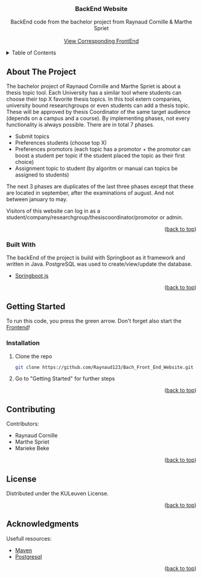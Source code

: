 <div id="top"></div>

<!-- PROJECT SHIELDS -->
<!--
*** I'm using markdown "reference style" links for readability.
*** Reference links are enclosed in brackets [ ] instead of parentheses ( ).
*** See the bottom of this document for the declaration of the reference variables
*** for contributors-url, forks-url, etc. This is an optional, concise syntax you may use.
*** https://www.markdownguide.org/basic-syntax/#reference-style-links
-->



<!-- PROJECT LOGO -->
<br />
<div align="center">
  <h3 align="center">BackEnd Website</h3>

  <p align="center">
    BackEnd code from the bachelor project from Raynaud Cornille & Marthe Spriet
    <br />
    <br />
    <a href="https://github.com/Raynaud123/Bach_Front_End_Website">View Corresponding FrontEnd</a>
  </p>
</div>



<!-- TABLE OF CONTENTS -->
<details>
  <summary>Table of Contents</summary>
  <ol>
    <li>
      <a href="#about-the-project">About The Project</a>
      <ul>
        <li><a href="#built-with">Built With</a></li>
      </ul>
    </li>
    <li>
      <a href="#getting-started">Getting Started</a>
      <ul>
        <li><a href="#prerequisites">Prerequisites</a></li>
        <li><a href="#installation">Installation</a></li>
      </ul>
    </li>
    <li><a href="#contributing">Contributing</a></li>
    <li><a href="#license">License</a></li>
    <li><a href="#acknowledgments">Acknowledgments</a></li>
  </ol>
</details>



<!-- ABOUT THE PROJECT -->
## About The Project
The bachelor project of Raynaud Cornille and Marthe Spriet is about a thesis topic tool. Each University has a similar tool where students can choose their top X favorite thesis topics. In this tool extern companies, university bound researchgroups or even students can add a thesis topic. These will be approved by thesis Coordinator of the same target audience (depends on a campus and a course). By implementing phases, not every functionality is always possible. There are in total 7 phases. 
* Submit topics
* Preferences students (choose top X)
* Preferences promotors (each topic has a promotor + the promotor can boost a student per topic if the student placed the topic as their first choice)
* Assignment topic to student (by algoritm or manual can topics be assigned to students)

The next 3 phases are duplicates of the last three phases except that these are located in september, after the examinations of august. And not between january to may.

Visitors of this website can log in as a student/company/researchgroup/thesiscoordinator/promotor or admin.

<p align="right">(<a href="#top">back to top</a>)</p>



### Built With
The backEnd of the project is build with Springboot as it framework and written in Java. PostgreSQL was used to create/view/update the database.

* [Springboot.js](https://spring.io/)

<p align="right">(<a href="#top">back to top</a>)</p>



<!-- GETTING STARTED -->
## Getting Started
To run this code, you press the green arrow. 
Don't forget also start the <a href="https://github.com/Raynaud123/Bach_Front_End_Website">Frontend</a>!

### Installation

1. Clone the repo
   ```sh
   git clone https://github.com/Raynaud123/Bach_Front_End_Website.git
   ```
2. Go to "Getting Started" for further steps

<p align="right">(<a href="#top">back to top</a>)</p>



<!-- CONTRIBUTING -->
## Contributing

Contributors:
* Raynaud Cornille
* Marthe Spriet
* Marieke Beke

<p align="right">(<a href="#top">back to top</a>)</p>



<!-- LICENSE -->
## License

Distributed under the KULeuven License.

<p align="right">(<a href="#top">back to top</a>)</p>




<!-- ACKNOWLEDGMENTS -->
## Acknowledgments

Usefull resources:
* [Maven](https://maven.apache.org/)
* [Postgresql](https://www.postgresql.org/)

<p align="right">(<a href="#top">back to top</a>)</p>
